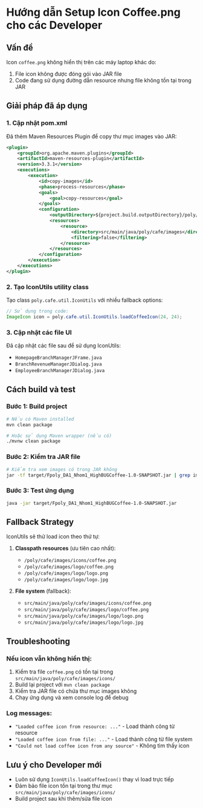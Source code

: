 # Hướng dẫn Setup Icon Coffee.png cho các Developer

## Vấn đề
Icon `coffee.png` không hiển thị trên các máy laptop khác do:
1. File icon không được đóng gói vào JAR file
2. Code đang sử dụng đường dẫn resource nhưng file không tồn tại trong JAR

## Giải pháp đã áp dụng

### 1. Cập nhật pom.xml
Đã thêm Maven Resources Plugin để copy thư mục images vào JAR:

```xml
<plugin>
    <groupId>org.apache.maven.plugins</groupId>
    <artifactId>maven-resources-plugin</artifactId>
    <version>3.3.1</version>
    <executions>
        <execution>
            <id>copy-images</id>
            <phase>process-resources</phase>
            <goals>
                <goal>copy-resources</goal>
            </goals>
            <configuration>
                <outputDirectory>${project.build.outputDirectory}/poly/cafe/images</outputDirectory>
                <resources>
                    <resource>
                        <directory>src/main/java/poly/cafe/images</directory>
                        <filtering>false</filtering>
                    </resource>
                </resources>
            </configuration>
        </execution>
    </executions>
</plugin>
```

### 2. Tạo IconUtils utility class
Tạo class `poly.cafe.util.IconUtils` với nhiều fallback options:

```java
// Sử dụng trong code:
ImageIcon icon = poly.cafe.util.IconUtils.loadCoffeeIcon(24, 24);
```

### 3. Cập nhật các file UI
Đã cập nhật các file sau để sử dụng IconUtils:
- `HomepageBranchManagerJFrame.java`
- `BranchRevenueManagerJDialog.java` 
- `EmployeeBranchManagerJDialog.java`

## Cách build và test

### Bước 1: Build project
```bash
# Nếu có Maven installed
mvn clean package

# Hoặc sử dụng Maven wrapper (nếu có)
./mvnw clean package
```

### Bước 2: Kiểm tra JAR file
```bash
# Kiểm tra xem images có trong JAR không
jar -tf target/Fpoly_DA1_Nhom1_HighBUGCoffee-1.0-SNAPSHOT.jar | grep images
```

### Bước 3: Test ứng dụng
```bash
java -jar target/Fpoly_DA1_Nhom1_HighBUGCoffee-1.0-SNAPSHOT.jar
```

## Fallback Strategy
IconUtils sẽ thử load icon theo thứ tự:

1. **Classpath resources** (ưu tiên cao nhất):
   - `/poly/cafe/images/icons/coffee.png`
   - `/poly/cafe/images/logo/coffee.png`
   - `/poly/cafe/images/logo/logo.png`
   - `/poly/cafe/images/logo/logo.jpg`

2. **File system** (fallback):
   - `src/main/java/poly/cafe/images/icons/coffee.png`
   - `src/main/java/poly/cafe/images/logo/coffee.png`
   - `src/main/java/poly/cafe/images/logo/logo.png`
   - `src/main/java/poly/cafe/images/logo/logo.jpg`

## Troubleshooting

### Nếu icon vẫn không hiển thị:
1. Kiểm tra file `coffee.png` có tồn tại trong `src/main/java/poly/cafe/images/icons/`
2. Build lại project với `mvn clean package`
3. Kiểm tra JAR file có chứa thư mục images không
4. Chạy ứng dụng và xem console log để debug

### Log messages:
- `"Loaded coffee icon from resource: ..."` - Load thành công từ resource
- `"Loaded coffee icon from file: ..."` - Load thành công từ file system
- `"Could not load coffee icon from any source"` - Không tìm thấy icon

## Lưu ý cho Developer mới
- Luôn sử dụng `IconUtils.loadCoffeeIcon()` thay vì load trực tiếp
- Đảm bảo file icon tồn tại trong thư mục `src/main/java/poly/cafe/images/icons/`
- Build project sau khi thêm/sửa file icon
